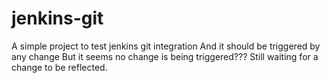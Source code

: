 # jenkins-git
A simple project to test jenkins git integration
And it should be triggered by any change
But it seems no change is being triggered???
Still waiting for a change to be reflected.
